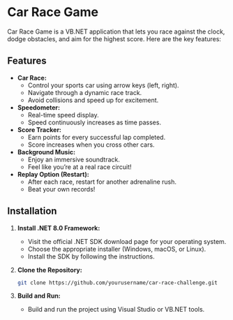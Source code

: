 # Car Race Game

Car Race Game is a VB.NET application that lets you race against the clock, dodge obstacles, and aim for the highest score. Here are the key features:

## Features
- **Car Race:**
  - Control your sports car using arrow keys (left, right).
  - Navigate through a dynamic race track.
  - Avoid collisions and speed up for excitement.
- **Speedometer:**
  - Real-time speed display.
  - Speed continuously increases as time passes.
- **Score Tracker:**
  - Earn points for every successful lap completed.
  - Score increases when you cross other cars.
- **Background Music:**
  - Enjoy an immersive soundtrack.
  - Feel like you’re at a real race circuit!
- **Replay Option (Restart):**
  - After each race, restart for another adrenaline rush.
  - Beat your own records!

## Installation
1. **Install .NET 8.0 Framework:**
   - Visit the official .NET SDK download page for your operating system.
   - Choose the appropriate installer (Windows, macOS, or Linux).
   - Install the SDK by following the instructions.

2. **Clone the Repository:**
   ```sh
   git clone https://github.com/yourusername/car-race-challenge.git
3. **Build and Run:**
   - Build and run the project using Visual Studio or VB.NET tools.

